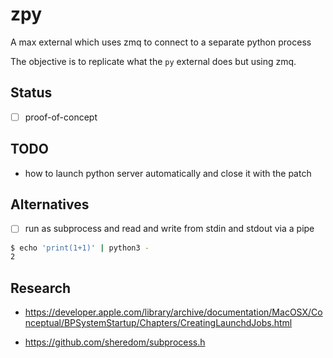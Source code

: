 # zpy

A max external which uses zmq to connect to a separate python process

The objective is to replicate what the `py` external does but using zmq.



## Status

- [ ] proof-of-concept




## TODO

- how to launch python server automatically and close it with the patch


## Alternatives

- [ ] run as subprocess and read and write from stdin and stdout via a pipe

```bash
$ echo 'print(1+1)' | python3 -
2
```


## Research

- https://developer.apple.com/library/archive/documentation/MacOSX/Conceptual/BPSystemStartup/Chapters/CreatingLaunchdJobs.html

- https://github.com/sheredom/subprocess.h
